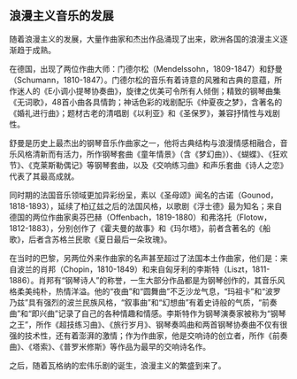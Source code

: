 

## 浪漫主义音乐的发展

随着浪漫主义的发展，大量作曲家和杰出作品涌现了出来，欧洲各国的浪漫主义逐渐趋于成熟。

在德国，出现了两位作曲大师：门德尔松（Mendelssohn，1809-1847）和舒曼（Schumann，1810-1847）。门德尔松的音乐有着诗意的风雅和古典的意蕴，所作迷人的《E小调小提琴协奏曲》，旋律之优美可令所有人倾倒；精致的钢琴曲集《无词歌》，48首小曲各具情韵；神话色彩的戏剧配乐《仲夏夜之梦》，含著名的《婚礼进行曲》；题材古老的清唱剧《以利亚》和《圣保罗》，兼容抒情性与戏剧性。

舒曼是历史上最杰出的钢琴音乐作曲家之一，他将古典结构与浪漫情感相融合，音乐风格清新而有活力，所作钢琴套曲《童年情景》（含《梦幻曲》）、《蝴蝶》、《狂欢节》、《克莱斯勒偶记》等钢琴套曲，以及《交响练习曲》和声乐套曲《诗人之恋》代表了其最高成就。

同时期的法国音乐领域更加异彩纷呈，素以《圣母颂》闻名的古诺（Gounod，1818-1893），延续了柏辽兹之后的法国风格，以歌剧《浮士德》最为知名；来自德国的两位作曲家奥芬巴赫（Offenbach，1819-1880）和弗洛托（Flotow，1812-1883），分别创作了《霍夫曼的故事》和《玛尔塔》，前者含著名的《船歌》，后者含苏格兰民歌《夏日最后一朵玫瑰》。

在当时的巴黎，另两位外来作曲家的名声甚至超过了法国本土作曲家，他们是：来自波兰的肖邦（Chopin，1810-1849）和来自匈牙利的李斯特（Liszt，1811-1886）。肖邦有“钢琴诗人”的称誉，一生大部分作品都是为钢琴创作的，其音乐风格柔美纯朴，热情洋溢。他的“夜曲”和“圆舞曲”不乏沙龙气息，“玛祖卡”和“波罗乃兹”具有强烈的波兰民族风格，“叙事曲”和“幻想曲”有着史诗般的气质，“前奏曲”和“即兴曲”记录了自己的各种情趣和情感。李斯特作为钢琴演奏家被称为“钢琴之王”，所作《超技练习曲》、《旅行岁月》、钢琴奏鸣曲和两首钢琴协奏曲不仅有很强的技术性，还有着澎湃的激情；作为作曲家，他是交响诗的创立者，所作《前奏曲》、《塔索》、《普罗米修斯》等作品为最早的交响诗名作。

之后，随着瓦格纳的宏伟乐剧的诞生，浪漫主义的繁盛到来了。